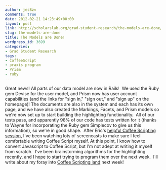 ```yaml
---
author: jes8zv
comments: true
date: 2012-02-21 14:23:49+00:00
layout: post
link: http://scholarslab.org/grad-student-research/the-models-are-done/
slug: the-models-are-done
title: The Models are Done!
wordpress_id: 3699
categories:
- Grad Student Research
tags:
- CoffeeScript
- praxis program
- Prism
- ruby
---
```


Great news! All parts of our data model are now in Rails!  We used the Ruby gem Devise for the user model, and Prism now has user account capabilities (and the links for "sign in," "sign out," and "sign up" on the homepage)! The documents are also in the system and each has its own page, and we have also created the Markings, Facets, and Prism models so we're now set up to start building the highlighting functionality.  All of our tests pass, and apparently 98% of our code has tests written for it (thanks to Wayne for incorporating the Ruby gem Simplecov to give us this information), so we're in good shape.  After Eric's [helpful Coffee Scripting session](http://praxis.scholarslab.org/topics/intro-to-javascript/), I've been watching lots of screencasts to make sure I feel comfortable writing Coffee Script myself. At this point, I know how to convert Javascript to Coffee Script, but I'm not adept at writing it myself from scratch.  I've been brainstorming algorithms for the highlighting recently, and I hope to start trying to program them over the next week.  I'll write about my foray into [Coffee Scripting land](http://www.scholarslab.org/slab-code/teaching-coffeescript/) next week!
